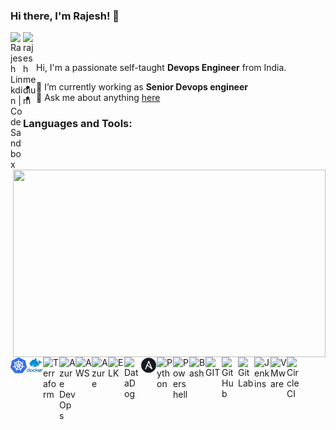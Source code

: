 ### Hi there, I'm Rajesh! 👋

<a href="https://www.linkedin.com/in/rajesh-medisetti-204a85185/">
  <img align="left" alt="Rajesh Linkdin | CodeSandbox" width="20px" src="https://raw.githubusercontent.com/paulrobertlloyd/socialmediaicons/main/linkedin-16x16.png" />
</a>
<a href="https://medium.com/@rajeshm9495">
  <img align="left" alt="rajesh medium" width="21px" src="https://icon-library.com/images/medium-icon/medium-icon-21.jpg" />
</a>


<img src="https://media.giphy.com/media/jQPW8s9c9zifEt7IBh/giphy.gif" width="500" height="300" align="right" />

<br />
<br />

Hi, I'm a passionate self-taught **Devops Engineer** from India.

- 🔭 I’m currently working as **Senior Devops engineer**
- 💬 Ask me about anything [here](https://github.com/rajeshrj94/rajeshrj/issues)

### Languages and Tools:

<img align="left" alt="Kubernetes" width="26px" src="https://raw.githubusercontent.com/github/explore/80688e429a7d4ef2fca1e82350fe8e3517d3494d/topics/kubernetes/kubernetes.png" />
<img align="left" alt="Docker" width="26px" src="https://raw.githubusercontent.com/github/explore/80688e429a7d4ef2fca1e82350fe8e3517d3494d/topics/docker/docker.png" />
<img align="left" alt="Terraform" width="26px" src="https://i.pinimg.com/originals/28/ec/74/28ec7440a57536eebad2931517aa1cce.png" />
<img align="left" alt="Azure DevOps" width="26px" src="https://www.forecast.app/hubfs/New%20Website%20/integrations-logos/Azure%20DevOps.png" />
<img align="left" alt="AWS" width="26px" src="https://img.icons8.com/color/48/000000/amazon-web-services.png" />
<img align="left" alt="Azure" width="26px" src="https://img.icons8.com/color/48/000000/azure-1.png" />
<img align="left" alt="ELK" width="26px" src="https://cdn.freebiesupply.com/logos/large/2x/elastic-stack-logo-png-transparent.png" />
<img align="left" alt="DataDog" width="26px" src="https://imgix.datadoghq.com/img/about/presskit/kit/press_kit.png" />
<img align="left" alt="Ansible" width="26px" src="https://raw.githubusercontent.com/github/explore/80688e429a7d4ef2fca1e82350fe8e3517d3494d/topics/ansible/ansible.png" />
<img align="left" alt="Python" width="26px" src="https://img.icons8.com/color/72/python.png" />
<img align="left" alt="Powershell" width="26px" src="https://img.icons8.com/color/72/powershell.png" />
<img align="left" alt="Bash" width="26px" src="https://simpleicons.org/icons/gnubash.svg" />
<img align="left" alt="GIT" width="26px" src="https://img.icons8.com/color/72/git.png" />
<img align="left" alt="GitHub" width="26px" src="https://simpleicons.org/icons/github.svg" />
<img align="left" alt="GitLab" width="26px" src="https://img.icons8.com/color/48/000000/gitlab.png" />
<img align="left" alt="Jenkins" width="26px" src="https://cdn.iconscout.com/icon/free/png-256/jenkins-5-569553.png" />
<img align="left" alt="VMware" width="26px" src="https://img.icons8.com/color/48/000000/old-vmware-logo.png" />
<img align="left" alt="CircleCI" width="26px" src="https://www.pikpng.com/pngl/b/193-1930090_circleci-logo-clipart.png" />


<!-- <a href="https://github.com/rajeshrj/github-readme-stats">
  <img align="center" src="https://github-readme-stats.vercel.app/api?username=rajeshrj&show_icons=true&include_all_commits=true&theme=radical" alt="Rajesh's github stats" />
</a>
<a href="https://github.com/rajeshrj/github-readme-stats">
  <img align="center" src="https://github-readme-stats.vercel.app/api/top-langs/?username=rajeshrj&layout=compact&theme=radical" />
</a> -->


